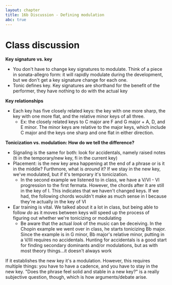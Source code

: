 ```yaml
---
layout: chapter
title: 16b Discussion - Defining modulation
abc: true
---
```


# Class discussion

**Key signature vs. key**
- You don't have to change key signatures to modulate. Think of a piece in sonata-allegro form: it will rapidly modulate during the development, but we don't get a key signature change for each one.
- Tonic defines key. Key signatures are shorthand for the benefit of the performer, they have nothing to do with the actual key

**Key relationships**
- Each key has five closely related keys: the key with one more sharp, the key with one more flat, and the relative minor keys of all three.
  - Ex: the closely related keys to C major are F and G major + A, D, and E minor. The minor keys are relative to the major keys, which include C major and the keys one sharp and one flat in either direction.

**Tonicization vs. modulation: How do we tell the difference?**
- Signaling is the same for both: look for accidentals, namely raised notes (ti in the temporary/new key, fi in the current key)
- Placement: is the new key area happening at the end of a phrase or is it in the middle? Furthmore, what is *around* it? If we stay in the new key, we've modulated, but if it's temporary it's tonicization.
  - In the second example we listened to in class, we have a V/VI - VI progression to the first fermata. However, the chords after it are still in the key of I. This indicates that we haven't changed keys. If we had, the following chords wouldn't make as much sense in I because they're actually in the key of VI
- Ear training is vital. We talked about it a lot in class, but being able to follow *do* as it moves between keys will speed up the process of figuring out whether we're tonicizing or modulating
  - Be aware that the actual *look* of the music can be deceiving. In the Chopin example we went over in class, he starts tonicizing Bb major. Since the example is in G minor, Bb major's relative minor, putting in a V/III requires no accidentals. Hunting for accidentals is a good start for finding secondary dominants and/or modulations, but as with most theory things...it doesn't always work

If it establishes the new key it's a modulation. However, this requires multiple things: you have to have a cadence, and you have to stay in the new key. "Does the phrase feel solid and stable in a new key?" is a really subjective question, though, which is how arguments/debate arise.

